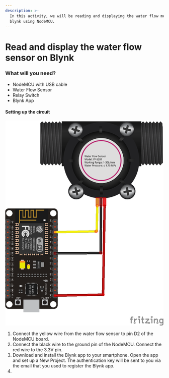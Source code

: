 ```yaml
---
description: >-
  In this activity, we will be reading and displaying the water flow meter on
  blynk using NodeMCU.
---
```


# Read and display the water flow sensor on Blynk

### What will you need?

* NodeMCU with USB cable
* Water Flow Sensor
* Relay Switch 
* Blynk App 

#### Setting up the circuit

![Connecting the water flow sensor to the NodeMCU \(https://github.com/pkarun/Blynk-Flow-Sensor-Water-Meter\)](../../.gitbook/assets/image%20%282%29.png)

1. Connect the yellow wire from the water flow sensor to pin D2 of the NodeMCU board.
2. Connect the black wire to the ground pin of the NodeMCU. Connect the red wire to the 3.3V pin.
3. Download and install the Blynk app to your smartphone. Open the app and set up a New Project. The authentication key will be sent to you via the email that you used to register the Blynk app.
4. 





